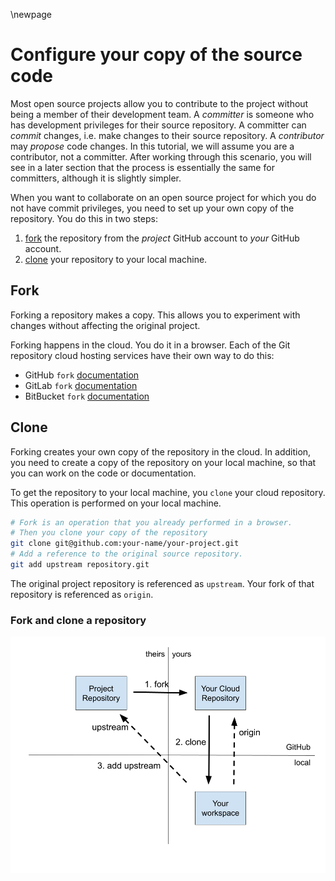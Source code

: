 \newpage
# Configure your copy of the source code
Most open source projects allow you to contribute to the project without being a member of their development team. A _committer_ is someone who has development privileges for their source repository. A committer can _commit_ changes, i.e. make changes to their source repository. A _contributor_ may _propose_ code changes. In this tutorial, we will assume you are a contributor, not a committer. After working through this scenario, you will see in a later section that the process is essentially the same for committers, although it is slightly simpler.

When you want to collaborate on an open source project for which you do not have commit privileges, you need to set up your own copy of the repository. You do this in two steps:

1. [fork](https://docs.github.com/en/github/getting-started-with-github/fork-a-repo) the repository from the _project_ GitHub account to _your_ GitHub account.
2. [clone](https://git-scm.com/docs/git-clone) your repository to your local machine.

## Fork

Forking a repository makes a copy. This allows you to experiment with changes without affecting the original project.

Forking happens in the cloud. You do it in a browser. Each of the Git repository cloud hosting services have their own way to do this:

* GitHub `fork` [documentation](https://docs.github.com/en/github/getting-started-with-github/fork-a-repo)
* GitLab `fork` [documentation](https://docs.gitlab.com/ee/user/project/working_with_projects.html#fork-a-project)
* BitBucket `fork` [documentation](https://support.atlassian.com/bitbucket-cloud/docs/fork-a-repository/)

## Clone

Forking creates your own copy of the repository in the cloud. In addition, you need to create a copy of the repository on your local machine, so that you can work on the code or documentation.

To get the repository to your local machine, you `clone` your cloud repository. This operation is performed on your local machine.

```bash
# Fork is an operation that you already performed in a browser.
# Then you clone your copy of the repository
git clone git@github.com:your-name/your-project.git
# Add a reference to the original source repository.
git add upstream repository.git
```

The original project repository is referenced as `upstream`. Your fork of that repository is referenced as `origin`.

### Fork and clone a repository
![](./figure/git-figure-01-fork.png)
